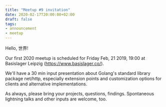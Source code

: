 ```yaml
---
title: "Meetup #9 invitation"
date: 2020-02-17T20:00:00+02:00
draft: false
tags:
- announcement
- meetup
---
```


Hello, 世界!

Our first 2020 meetup is scheduled for Friday Feb, 21 2019, 19:00 at Basislager
Leipzig (https://www.basislager.co/).

We'll have a 30 min input presentation about Golang's standard library package
net/http, especially extension points and customization options for clients and
alternative implementations.

As always, please bring your projects, questions, findings. Spontaneous
lightning talks and other inputs are welcome, too.


